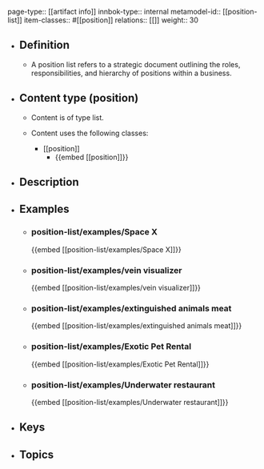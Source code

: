 page-type:: [[artifact info]]
innbok-type:: internal
metamodel-id:: [[position-list]]
item-classes:: #[[position]]
relations:: [[]]
weight:: 30

- ## Definition
  - A position list refers to a strategic document outlining the roles, responsibilities, and hierarchy of positions within a business.
- ## Content type (position)
  - Content is of type list.
  
  - Content uses the following classes:
    - [[position]]
      - {{embed [[position]]}}
  
- ## Description
- ## Examples
  - ### position-list/examples/Space X
    {{embed [[position-list/examples/Space X]]}}
  - ### position-list/examples/vein visualizer
    {{embed [[position-list/examples/vein visualizer]]}}
  - ### position-list/examples/extinguished animals meat
    {{embed [[position-list/examples/extinguished animals meat]]}}
  - ### position-list/examples/Exotic Pet Rental
    {{embed [[position-list/examples/Exotic Pet Rental]]}}
  - ### position-list/examples/Underwater restaurant
    {{embed [[position-list/examples/Underwater restaurant]]}}
  
- ## Keys
  
- ## Topics
  

